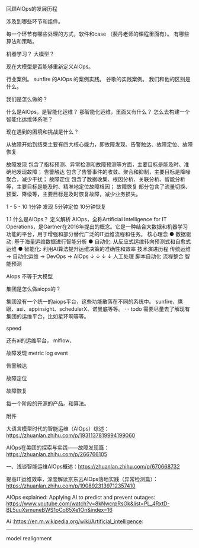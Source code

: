 回顾AIOps的发展历程

涉及到哪些环节和组件。

每一个环节有哪些处理的方式，软件和case （裴丹老师的课程里面有）。 有哪些算法和策略。


机器学习？ 大模型？

现在大模型是否能够重新定义AIOps。 

行业案例。
sunfire 的AIOps 的案例实践。
谷歌的实践案例。 我们和他的区别是什么。


我们是怎么做的？



什么是AIOps，是智能化运维？ 那智能化运维，里面又有什么？ 怎么去构建一个智能化运维体系呢？

现在遇到的困境和挑战是什么？


从故障开始到结束主要有四大核心能力，即故障发现、告警触达、故障定位、故障恢复


故障发现 包含了指标预测、异常检测和故障预测等方面，主要目标是能及时、准确地发现故障；
告警触达 包含了告警事件的收敛、聚合和抑制，主要目标是降噪聚合，减少干扰；
故障定位 包含了数据收集、根因分析、关联分析、智能分析等，主要目标是能及时、精准地定位故障根因；
故障恢复 部分包含了流量切换、预案、降级等，主要目标是及时恢复故障，减少业务损失。


1 - 5 - 10
1分钟 发现 5分钟定位 10分钟恢复



1.1 什么是AIOps？
定义解析
AIOps，全称Artificial Intelligence for IT Operations，是Gartner在2016年提出的概念。它是一种结合大数据和机器学习功能的平台，用于增强和部分替代广泛的IT运维流程和任务。
核心理念
● 数据驱动: 基于海量运维数据进行智能分析
● 自动化: 从反应式运维转向预测式和自愈式运维
● 智能化: 利用AI算法提升运维决策的准确性和效率
技术演进历程
传统运维 → 自动化运维 → DevOps → AIOps
   ↓           ↓          ↓       ↓
人工处理    脚本自动化   流程整合  智能预测

AIops 不等于大模型


集团是怎么做aiops的？
 
 集团没有一个统一的aiops平台，这些功能散落在不同的系统中。
 sunfire、鹰眼、asi、appinsight、schedulerX、诺曼底等等。
 ··· todo 需要尽量去了解现有集团的运维平台，比如星环啊等等。

speed

 还有ai的运维平台， mlflow、

故障发现 metric log event 

告警触达

故障定位

故障恢复

每一个阶段的开源的产品。和算法。



附件

大语言模型时代的智能运维（AIOps）综述：https://zhuanlan.zhihu.com/p/1931137819994199060

AIOps在美团的探索与实践——故障发现篇：https://zhuanlan.zhihu.com/p/266766105

一、浅谈智能运维AIOps概述：https://zhuanlan.zhihu.com/p/670668732

提高IT运维效率，深度解读京东云AIOps落地实践（异常检测篇）： https://zhuanlan.zhihu.com/p/1908923139712357410

AIOps explained: Applying AI to predict and prevent outages: https://www.youtube.com/watch?v=8kNwcrpRsGk&list=PL_4RxtD-BL5uuXsmuneBWS1oCo65Xe1On&index=16


Ai :https://en.m.wikipedia.org/wiki/Artificial_intelligence:

----
model realignment